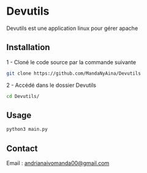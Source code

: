# Devutils

Devutils est une application linux pour gérer apache

## Installation

1 - Cloné le code source par la commande suivante

```bash
git clone https://github.com/MandaNyAina/Devutils
```
2 - Accédé dans le dossier Devutils

```bash
cd Devutils/
```

## Usage

```bash
python3 main.py
```

## Contact
Email : andrianaivomanda00@gmail.com
